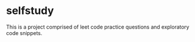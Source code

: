 # selfstudy

This is a project comprised of leet code practice questions and exploratory code snippets.
